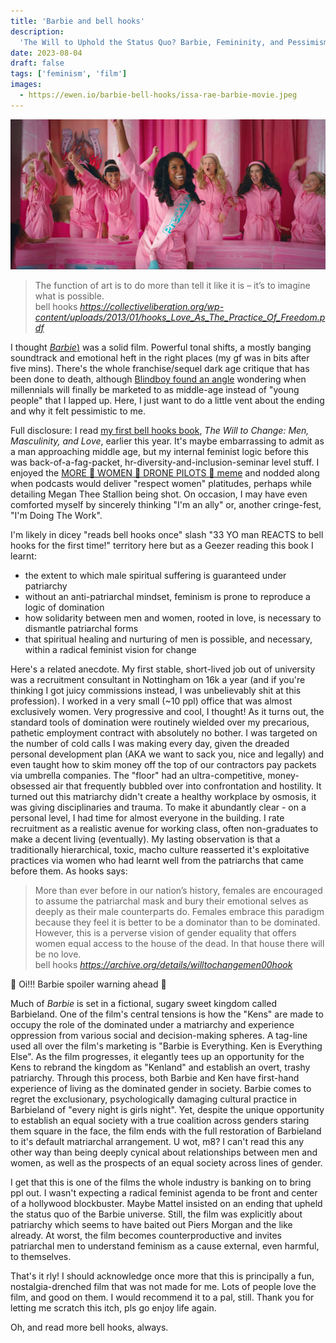 ```yaml
---
title: 'Barbie and bell hooks'
description:
  'The Will to Uphold the Status Quo? Barbie, Femininity, and Pessimism'
date: 2023-08-04
draft: false
tags: ['feminism', 'film']
images:
  - https://ewen.io/barbie-bell-hooks/issa-rae-barbie-movie.jpeg
---
```


![Issa Rae elected as President Barbie, flanked by Barbie representatives of the "Pinkhouse". Everyone wears pink jumpsuits and cheers.](issa-rae-barbie-movie.jpeg)

<blockquote class="quoteback" darkmode="" data-title="Outlaw Culture: Resisting Representations (2012)" data-author="bell hooks" cite="https://collectiveliberation.org/wp-content/uploads/2013/01/hooks_Love_As_The_Practice_Of_Freedom.pdf">
<span>The function of art is to do more than tell it like it is – it’s to imagine what is possible.</span>
<footer>bell hooks<cite> <a href="https://collectiveliberation.org/wp-content/uploads/2013/01/hooks_Love_As_The_Practice_Of_Freedom.pdf">https://collectiveliberation.org/wp-content/uploads/2013/01/hooks_Love_As_The_Practice_Of_Freedom.pdf</a></cite></footer>
</blockquote><script note="" src="https://cdn.jsdelivr.net/gh/Blogger-Peer-Review/quotebacks@1/quoteback.js"></script>
			
I thought [_Barbie_)](https://letterboxd.com/film/barbie/) was a solid film. Powerful tonal shifts, a mostly
banging soundtrack and emotional heft in the right places (my gf was in bits after five mins). There's the whole
franchise/sequel dark age critique that has been done to death, although
[Blindboy found an angle](https://play.acast.com/s/blindboy/barbie-and-mattel-as-millennial-pavlovian-conditioning)
wondering when millennials will finally be marketed to as middle-age instead of
"young people" that I lapped up. Here, I just want to do a little vent about the
ending and why it felt pessimistic to me.

Full disclosure: I read
[my first bell hooks book](https://uk.bookshop.org/p/books/the-will-to-change-men-masculinity-and-love-bell-hooks/5997673?ean=9780743456081),
_The Will to Change: Men, Masculinity, and Love_, earlier this year. It's maybe
embarrassing to admit as a man approaching middle age, but my internal feminist
logic before this was back-of-a-fag-packet, hr-diversity-and-inclusion-seminar
level stuff. I enjoyed the
[MORE 👏 WOMEN 👏 DRONE PILOTS 👏 meme](https://knowyourmeme.com/photos/1353985-hire-more-women-guards)
and nodded along when podcasts would deliver "respect women" platitudes, perhaps
while detailing Megan Thee Stallion being shot. On occasion, I may have even
comforted myself by sincerely thinking "I'm an ally" or, another cringe-fest,
"I'm Doing The Work".

I'm likely in dicey "reads bell hooks once" slash "33 YO man REACTS to bell
hooks for the first time!" territory here but as a Geezer reading this book I
learnt:

- the extent to which male spiritual suffering is guaranteed under patriarchy
- without an anti-patriarchal mindset, feminism is prone to reproduce a logic of
  domination
- how solidarity between men and women, rooted in love, is necessary to
  dismantle patriarchal forms
- that spiritual healing and nurturing of men is possible, and necessary, within
  a radical feminist vision for change

Here's a related anecdote. My first stable, short-lived job out of university
was a recruitment consultant in Nottingham on 16k a year (and if you're thinking
I got juicy commissions instead, I was unbelievably shit at this profession). I
worked in a very small (~10 ppl) office that was almost exclusively women. Very
progressive and cool, I thought! As it turns out, the standard tools of
domination were routinely wielded over my precarious, pathetic employment
contract with absolutely no bother. I was targeted on the number of cold calls I
was making every day, given the dreaded personal development plan (AKA we want
to sack you, nice and legally) and even taught how to skim money off the top of
our contractors pay packets via umbrella companies. The "floor" had an
ultra-competitive, money-obsessed air that frequently bubbled over into
confrontation and hostility. It turned out this matriarchy didn't create a
healthy workplace by osmosis, it was giving disciplinaries and trauma. To make
it abundantly clear - on a personal level, I had time for almost everyone in the
building. I rate recruitment as a realistic avenue for working class, often
non-graduates to make a decent living (eventually). My lasting observation is
that a traditionally hierarchical, toxic, macho culture reasserted it's
exploitative practices via women who had learnt well from the patriarchs that
came before them. As hooks says:

<blockquote class="quoteback" darkmode="" data-title="The Will to Change: Men, Masculinity, and Love" data-author="bell hooks" cite="https://archive.org/details/willtochangemen00hook">
<span>More than ever before in our nation’s history, females are encouraged to assume the patriarchal mask and bury their emotional selves as deeply as their male counterparts do. Females embrace this paradigm because they feel it is better to be a dominator than to be dominated. However, this is a perverse vision of gender equality that offers women equal access to the house of the dead. In that house there will be no love.</span><br>
<footer>bell hooks<cite> <a href="https://archive.org/details/willtochangemen00hook">https://archive.org/details/willtochangemen00hook</a></cite></footer>
</blockquote><script note="" src="https://cdn.jsdelivr.net/gh/Blogger-Peer-Review/quotebacks@1/quoteback.js"></script>

📢 Oi!!! Barbie spoiler warning ahead 📢

Much of _Barbie_ is set in a fictional, sugary sweet kingdom called Barbieland.
One of the film's central tensions is how the "Kens" are made to occupy the role
of the dominated under a matriarchy and experience oppression from various
social and decision-making spheres. A tag-line used all over the film's
marketing is "Barbie is Everything. Ken is Everything Else". As the film
progresses, it elegantly tees up an opportunity for the Kens to rebrand the
kingdom as "Kenland" and establish an overt, trashy patriarchy. Through this
process, both Barbie and Ken have first-hand experience of living as the
dominated gender in society. Barbie comes to regret the exclusionary,
psychologically damaging cultural practice in Barbieland of "every night is
girls night". Yet, despite the unique opportunity to establish an equal society
with a true coalition across genders staring them square in the face, the film
ends with the full restoration of Barbieland to it's default matriarchal
arrangement. U wot, m8? I can't read this any other way than being deeply
cynical about relationships between men and women, as well as the prospects of
an equal society across lines of gender.

I get that this is one of the films the whole industry is banking on to bring
ppl out. I wasn't expecting a radical feminist agenda to be front and center of
a hollywood blockbuster. Maybe Mattel insisted on an ending that upheld the
status quo of the Barbie universe. Still, the film was explicitly about
patriarchy which seems to have baited out Piers Morgan and the like already. At
worst, the film becomes counterproductive and invites patriarchal men to
understand feminism as a cause external, even harmful, to themselves.

That's it rly! I should acknowledge once more that this is principally a fun,
nostalgia-drenched film that was not made for me. Lots of people love the film,
and good on them. I would recommend it to a pal, still. Thank you for letting me
scratch this itch, pls go enjoy life again.

Oh, and read more bell hooks, always.
